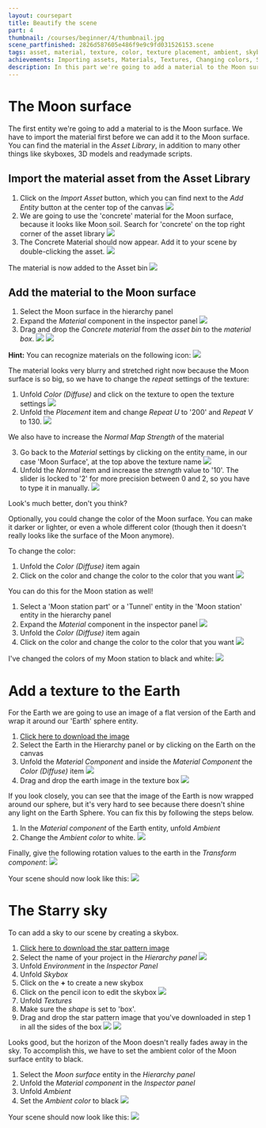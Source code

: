 ```yaml
---
layout: coursepart
title: Beautify the scene
part: 4
thumbnail: /courses/beginner/4/thumbnail.jpg
scene_partfinished: 2826d587605e486f9e9c9fd031526153.scene
tags: asset, material, texture, color, texture placement, ambient, skybox
achievements: Importing assets, Materials, Textures, Changing colors, Skyboxes
description: In this part we're going to add a material to the Moon surface, the Moon station and the Earth. We're also going to add the starry sky to our scene.
---
```

# The Moon surface

The first entity we're going to add a material to is the Moon surface. We have to import the material first before we can add it to the Moon surface. You can find the material in the *Asset Library*, in addition to many other things like skyboxes, 3D models and readymade scripts.

## Import the material asset from the Asset Library

1. Click on the *Import Asset* button, which you can find next to the *Add Entity* button at the center top of the canvas
![](importassetbutton.jpg)
2. We are going to use the 'concrete' material for the Moon surface, because it looks like Moon soil. Search for 'concrete' on the top right corner of the asset library
![](searchconcrete.gif)
4.  The Concrete Material should now appear. Add it to your scene by double-clicking the asset.
![](doubleclickasset.gif)

The material is now added to the Asset bin
![](addedtobin.jpg)


## Add the material to the Moon surface

1. Select the Moon surface in the hierarchy panel
2. Expand the *Material* component in the inspector panel
![](expandmaterial.gif)
3. Drag and drop the *Concrete material* from the *asset bin* to the *material box*.
![](dragmaterial.gif)
![](dropmaterial.gif)

**Hint:** You can recognize materials on the following icon:
![](materialicon.jpg)

The material looks very blurry and stretched right now because the Moon surface is so big, so we have to change the *repeat* settings of the texture:

1. Unfold *Color (Diffuse)* and click on the texture to open the texture settings
![](clicktexture.gif)
2. Unfold the *Placement* item and change *Repeat U* to '200' and *Repeat V* to 130.
![](changeplacement.gif)

We also have to increase the *Normal Map Strength* of the material

3. Go back to the *Material* settings by clicking on the entity name, in our case 'Moon Surface', at the top above the texture name
![](gobacktomaterial.gif)
4. Unfold the *Normal* item and increase the *strength* value to '10'. The slider is locked to '2' for more precision between 0 and 2, so you have to type it in manually.
![](increasestrength.gif)

Look's much better, don't you think?

Optionally, you could change the color of the Moon surface. You can make it darker or lighter, or even a whole different color (though then it doesn't really looks like the surface of the Moon anymore).

To change the color:

1. Unfold the *Color (Diffuse)* item again
2. Click on the color and change the color to the color that you want
![](changecolor.gif)

You can do this for the Moon station as well!

1. Select a 'Moon station part' or a 'Tunnel' entity in the 'Moon station' entity in the hierarchy panel
2. Expand the *Material* component in the inspector panel
![](expandmaterial.gif)
3. Unfold the *Color (Diffuse)* item again
4. Click on the color and change the color to the color that you want
![](changecolor.gif)

I've changed the colors of my Moon station to black and white:
![](spacestationcolor.jpg)

# Add a texture to the Earth

For the Earth we are going to use an image of a flat version of the Earth and wrap it around our 'Earth' sphere entity.

1. <a href="/courses/beginner/4/earth.jpg" download="earthtexture">Click here to download the image</a>
2. Select the Earth in the Hierarchy panel or by clicking on  the Earth on the canvas
3. Unfold the *Material Component* and inside the *Material Component* the *Color (Diffuse)* item
![](expandmaterialcolor.gif)
4. Drag and drop the earth image in the texture box
![](addearthtexture.gif)

If you look closely, you can see that the image of the Earth is now wrapped around our sphere, but it's very hard to see because there doesn't shine any light on the Earth Sphere. You can fix this by following the steps below.

1. In the *Material component* of the Earth entity, unfold *Ambient*
2. Change the *Ambient color* to white.
![](ambientcolor.gif)

Finally, give the following rotation values to the earth in the *Transform component*:
![](earthrotation.jpg)

Your scene should now look like this:
![](scenewithearth.jpg)

# The Starry sky

To can add a sky to our scene by creating a skybox.

1. <a href="/courses/beginner/4/earth.jpg" download="starpattern">Click here to download the star pattern image</a>
2. Select the name of your project in the *Hierarchy panel*
![](selectparent.gif)
3. Unfold *Environment* in the *Inspector Panel*
4. Unfold *Skybox*
5. Click on the **+** to create a new skybox
6. Click on the pencil icon to edit the skybox
![](createskybox.gif)
7. Unfold *Textures*
8. Make sure the *shape* is set to 'box'.
9. Drag and drop the star pattern image that you've downloaded in step 1 in all the sides of the box
![](fillskybox.gif)
![](skybox.jpg)

Looks good, but the horizon of the Moon doesn't really fades away in the sky. To accomplish this, we have to set the ambient color of the Moon surface entity to black.

1. Select the *Moon surface* entity in the *Hierarchy panel*
2. Unfold the *Material component* in the *Inspector panel*
3. Unfold *Ambient*
4. Set the *Ambient color* to black
![](ambienttoblack.gif)

Your scene should now look like this:
![](part4finalscene.jpg)

